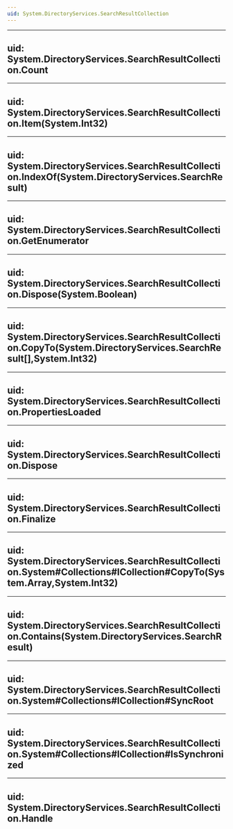 ```yaml
---
uid: System.DirectoryServices.SearchResultCollection
---
```


---
uid: System.DirectoryServices.SearchResultCollection.Count
---

---
uid: System.DirectoryServices.SearchResultCollection.Item(System.Int32)
---

---
uid: System.DirectoryServices.SearchResultCollection.IndexOf(System.DirectoryServices.SearchResult)
---

---
uid: System.DirectoryServices.SearchResultCollection.GetEnumerator
---

---
uid: System.DirectoryServices.SearchResultCollection.Dispose(System.Boolean)
---

---
uid: System.DirectoryServices.SearchResultCollection.CopyTo(System.DirectoryServices.SearchResult[],System.Int32)
---

---
uid: System.DirectoryServices.SearchResultCollection.PropertiesLoaded
---

---
uid: System.DirectoryServices.SearchResultCollection.Dispose
---

---
uid: System.DirectoryServices.SearchResultCollection.Finalize
---

---
uid: System.DirectoryServices.SearchResultCollection.System#Collections#ICollection#CopyTo(System.Array,System.Int32)
---

---
uid: System.DirectoryServices.SearchResultCollection.Contains(System.DirectoryServices.SearchResult)
---

---
uid: System.DirectoryServices.SearchResultCollection.System#Collections#ICollection#SyncRoot
---

---
uid: System.DirectoryServices.SearchResultCollection.System#Collections#ICollection#IsSynchronized
---

---
uid: System.DirectoryServices.SearchResultCollection.Handle
---
